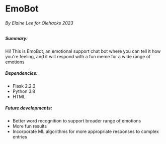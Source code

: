 # EmoBot                

###### By Elaine Lee for Olehacks 2023             


##### Summary:        
Hi! This is EmoBot, an emotional support chat bot where you can
tell it how you're feeling, and it will respond with a fun meme for
a wide range of emotions          


##### Dependencies:   
- Flask 2.2.2
- Python 3.8
- HTML


##### Future developments:  
- Better word recognition to support broader range of emotions    
- More fun results         
- Incorporate ML algorithms for more appropriate responses to complex entries                            
